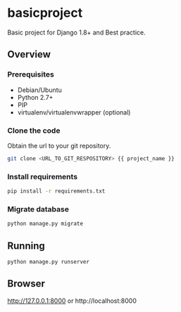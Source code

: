 # basicproject

Basic project for Django 1.8+ and Best practice.


## Overview ##

### Prerequisites ###

* Debian/Ubuntu
* Python 2.7+
* PIP
* virtualenv/virtualenvwrapper (optional)


### Clone the code ###

Obtain the url to your git repository.

```bash
git clone <URL_TO_GIT_RESPOSITORY> {{ project_name }}
```


### Install requirements ###

```bash
pip install -r requirements.txt
```


### Migrate database ###

```bash
python manage.py migrate
```


## Running ##
    
```bash
python manage.py runserver
```


## Browser ##

http://127.0.0.1:8000 or http://localhost:8000
